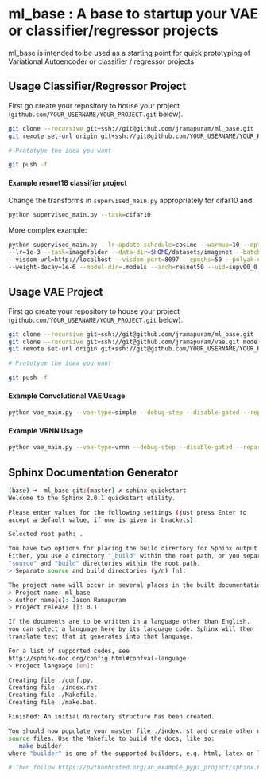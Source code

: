# ml_base : A base to startup your VAE or classifier/regressor projects

ml_base is intended to be used as a starting point for quick prototyping of Variational Autoencoder or classifier / regressor projects


## Usage Classifier/Regressor Project

First go create your repository to house your project (`github.com/YOUR_USERNAME/YOUR_PROJECT.git` below).

``` bash
git clone --recursive git+ssh://git@github.com/jramapuram/ml_base.git                # clone the repo
git remote set-url origin git+ssh://git@github.com/YOUR_USERNAME/YOUR_PROJECT.git    # change the endpoint

# Prototype the idea you want

git push -f                                                                          # push to new remote
```

#### Example resnet18 classifier project

Change the transforms in `supervised_main.py` appropriately for cifar10 and:

``` bash
python supervised_main.py --task=cifar10
```

More complex example:

``` bash
python supervised_main.py --lr-update-schedule=cosine --warmup=10 --optimizer=lars_adam \  
--lr=1e-3 --task=imagefolder --data-dir=$HOME/datasets/imagenet --batch-size=64 \  
--visdom-url=http://localhost --visdom-port=8097 --epochs=50 --polyak-ema=0 \  
--weight-decay=1e-6 --model-dir=.models --arch=resnet50 --uid=supv00_0
```


## Usage VAE Project

First go create your repository to house your project (`github.com/YOUR_USERNAME/YOUR_PROJECT.git` below).

``` bash
git clone --recursive git+ssh://git@github.com/jramapuram/ml_base.git                # clone the repo
git clone --recursive git+ssh://git@github.com/jramapuram/vae.git models/vae         # clone the VAE repo (consider sub-moduling)
git remote set-url origin git+ssh://git@github.com/YOUR_USERNAME/YOUR_PROJECT.git    # change the endpoint

# Prototype the idea you want

git push -f                                                                          # push to new remote
```


#### Example Convolutional VAE Usage

``` bash
python vae_main.py --vae-type=simple --debug-step --disable-gated --reparam-type=isotropic_gaussian
```


#### Example VRNN Usage

``` bash
python vae_main.py --vae-type=vrnn --debug-step --disable-gated --reparam-type=isotropic_gaussian
```


## Sphinx Documentation Generator

``` bash
(base) ➜  ml_base git:(master) ✗ sphinx-quickstart
Welcome to the Sphinx 2.0.1 quickstart utility.

Please enter values for the following settings (just press Enter to
accept a default value, if one is given in brackets).

Selected root path: .

You have two options for placing the build directory for Sphinx output.
Either, you use a directory "_build" within the root path, or you separate
"source" and "build" directories within the root path.
> Separate source and build directories (y/n) [n]:

The project name will occur in several places in the built documentation.
> Project name: ml_base
> Author name(s): Jason Ramapuram
> Project release []: 0.1

If the documents are to be written in a language other than English,
you can select a language here by its language code. Sphinx will then
translate text that it generates into that language.

For a list of supported codes, see
http://sphinx-doc.org/config.html#confval-language.
> Project language [en]:

Creating file ./conf.py.
Creating file ./index.rst.
Creating file ./Makefile.
Creating file ./make.bat.

Finished: An initial directory structure has been created.

You should now populate your master file ./index.rst and create other documentation
source files. Use the Makefile to build the docs, like so:
   make builder
where "builder" is one of the supported builders, e.g. html, latex or linkcheck.

# Then follow https://pythonhosted.org/an_example_pypi_project/sphinx.html
```
